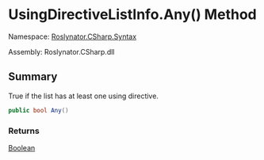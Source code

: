 # UsingDirectiveListInfo\.Any\(\) Method

Namespace: [Roslynator.CSharp.Syntax](../../README.md)

Assembly: Roslynator\.CSharp\.dll

## Summary

True if the list has at least one using directive\.

```csharp
public bool Any()
```

### Returns

[Boolean](https://docs.microsoft.com/en-us/dotnet/api/system.boolean)




